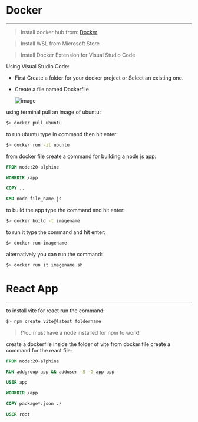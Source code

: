 # Docker 
---

> Install docker hub from: [Docker](https://www.docker.com/products/docker-hub/)

> Install WSL from Microsoft Store

> Install Docker Extension for Visual Studio Code

Using Visual Studio Code:
* First Create a folder for your docker project or Select an existing one.
* Create a file named Dockerfile

  ![image](https://github.com/Yajmee/cloud-computing-reviewer/assets/99458710/87863d80-3fe6-46d2-9d0e-d413273777bd)

using terminal pull an image of ubuntu:

```bash
$> docker pull ubuntu
```

to run ubuntu type in command then hit enter:
```bash
$> docker run -it ubuntu
```

from docker file create a command for building a node js app:
```dockerfile
FROM node:20-alphine

WORKDIR /app

COPY ..

CMD node file_name.js
```

to build the app type the command and hit enter:
```bash
$> docker build -t imagename
```


to run it type the command and hit enter:
```bash
$> docker run imagename
```

alternatively you can run the command:
```bash
$> docker run it imagename sh
```

# React App
---

to install vite for react run the command:
```bash
$> npm create vite@latest foldername
```
> !You must have a node installed for npm to work!

create a dockerfile inside the folder of vite
from docker file create a command for the react file:
```dockerfile
FROM node:20-alphine

RUN addgroup app && adduser -S -G app app

USER app

WORKDIR /app

COPY package*.json ./

USER root
```

